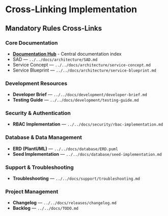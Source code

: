 # Cross-Linking Implementation

## Mandatory Rules Cross-Links

### Core Documentation
- **[Documentation Hub](../../docs/README.md)** - Central documentation index
- SAD — `../../docs/architecture/SAD.md`
- Service Concept — `../../docs/architecture/service-concept.md`
- Service Blueprint — `../../docs/architecture/service-blueprint.md`

### Development Resources
- **Developer Brief** — `../../docs/development/developer-brief.md`
- **Testing Guide** — `../../docs/development/testing-guide.md`

### Security & Authentication
- **RBAC Implementation** — `../../docs/security/rbac-implementation.md`

### Database & Data Management
- **ERD (PlantUML)** — `../../docs/database/ERD.puml`
- **Seed Implementation** — `../../docs/database/seed-implementation.md`

### Support & Troubleshooting
- **Troubleshooting** — `../../docs/support/troubleshooting.md`

### Project Management
- **Changelog** — `../../docs/releases/changelog.md`
- **Backlog** — `../../docs/TODO.md`
